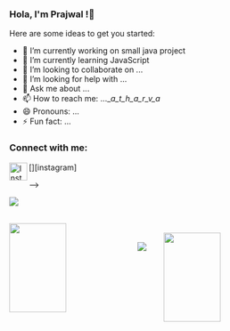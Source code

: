 ### Hola, I'm Prajwal !👋

Here are some ideas to get you started:

- 🔭 I’m currently working on small java project
- 🌱 I’m currently learning JavaScript
- 👯 I’m looking to collaborate on ...
- 🤔 I’m looking for help with ...
- 💬 Ask me about ...
- 📫 How to reach me: ...__a_t_h_a_r_v_a_
- 😄 Pronouns: ...
- ⚡ Fun fact: ...

### Connect with me:


[<img align="left" alt="Instagram" width="32px" src="https://raw.githubusercontent.com/aniket1004/aniket1004/main/img/instagram.png" />][instagram]



-->
<p><img align="center" src="https://github-readme-stats.vercel.app/api?username=imPrajwalKadam&show_icons=true&custom_title=My GitHub Stats&count_private=true&theme=merko" /></p>
<br />
<img align="left" src="https://github-readme-streak-stats.herokuapp.com/?user=imPrajwalKadam&hide_border=true&theme=merko" width="45%" height="160px">
<br />
<img align="right" src="https://github-readme-stats.vercel.app/api/top-langs/?username=imPrajwalKadam&layout=compact&theme=merko" width="45%" height="160px"/>
<br />
<img src="https://activity-graph.herokuapp.com/graph?username=imPrajwalKadam&bg_color=1F222E&color=F8D866&line=F85D7F&point=FFFFFF&hide_border=false" />

